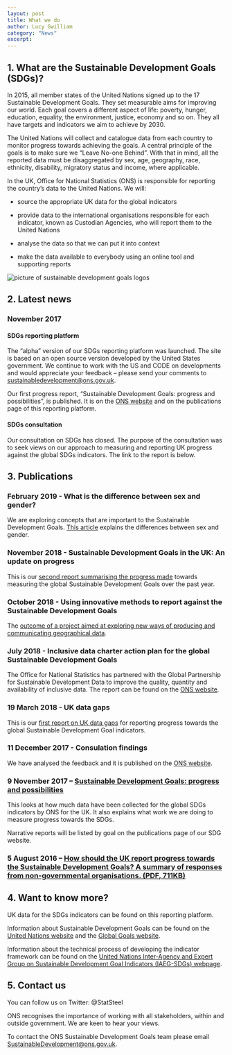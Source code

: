 ```yaml
---
layout: post
title: What we do
author: Lucy Gwilliam
category: "News"
excerpt: 
---
```


## 1. What are the Sustainable Development Goals (SDGs)?
In 2015, all member states of the United Nations signed up to the 17 Sustainable Development Goals. They set measurable aims for improving our world. Each goal covers a different aspect of life: poverty, hunger, education, equality, the environment, justice, economy and so on. They all have targets and indicators we aim to achieve by 2030.

The United Nations will collect and catalogue data from each country to monitor progress towards achieving the goals. A central principle of the goals is to make sure we “Leave No-one Behind”. With that in mind, all the reported data must be disaggregated by sex, age, geography, race, ethnicity, disability, migratory status and income, where applicable.

In the UK, Office for National Statistics (ONS) is responsible for reporting the country’s data to the United Nations. We will:

* source the appropriate UK data for the global indicators

* provide data to the international organisations responsible for each indicator, known as Custodian Agencies, who will report them to the United Nations

* analyse the data so that we can put it into context

* make the data available to everybody using an online tool and supporting reports

![picture of sustainable development goals logos](https://github.com/ONSdigital/sdg-indicators/blob/develop/public/sdgs.png)

## 2. Latest news
### November 2017
#### SDGs reporting platform
The “alpha” version of our SDGs reporting platform was launched. The site is based on an open source version developed by the United States government. We continue to work with the US and CODE on developments and would appreciate your feedback – please send your comments to sustainabledevelopment@ons.gov.uk.

Our first progress report, “Sustainable Development Goals: progress and possibilities”, is published. It is on the [ONS website](https://www.ons.gov.uk/economy/environmentalaccounts/articles/sustainabledevelopmentgoalstakingstockprogressandpossibilities/november2017) and on the publications page of this reporting platform.

#### SDGs consultation
Our consultation on SDGs has closed. The purpose of the consultation was to seek views on our approach to measuring and reporting UK progress against the global SDGs indicators. The link to the report is below.

## 3. Publications

### February 2019 - What is the difference between sex and gender?
We are exploring concepts that are important to the Sustainable Development Goals. [This article](https://www.ons.gov.uk/economy/environmentalaccounts/articles/whatisthedifferencebetweensexandgender/2019-02-21) explains the differences between sex and gender.

### November 2018 - Sustainable Development Goals in the UK: An update on progress
This is our [second report summarising the progress made](https://www.ons.gov.uk/economy/environmentalaccounts/articles/sustainabledevelopmentgoalstakingstockprogressandpossibilities/november2018) towards measuring the global Sustainable Development Goals over the past year.

### October 2018 - Using innovative methods to report against the Sustainable Development Goals
The [outcome of a project aimed at exploring new ways of producing and communicating geographical data](https://www.ons.gov.uk/economy/environmentalaccounts/articles/usinginnovativemethodstoreportagainstthesustainabledevelopmentgoals/2018-10-22).

### July 2018 - Inclusive data charter action plan for the global Sustainable Development Goals
The Office for National Statistics has partnered with the Global Partnership for Sustainable Development Data to improve the quality, quantity and availability of inclusive data. The report can be found on the [ONS website](https://www.ons.gov.uk/economy/environmentalaccounts/methodologies/inclusivedatacharteractionplanfortheglobalsustainabledevelopmentgoals).

### 19 March 2018 - UK data gaps
This is our [first report on UK data gaps](https://www.ons.gov.uk/economy/environmentalaccounts/articles/ukdatagapsinclusivedataactionplantowardstheglobalsustainabledevelopmentgoalindicators/2018-03-19) for reporting progress towards the global Sustainable Development Goal indicators.

### 11 December 2017 - Consulation findings
We have analysed the feedback and it is published on the [ONS website](https://consultations.ons.gov.uk/sustainable-development-goals/ons-approach-to-measuring-reporting-sdgs-in-the-uk/).

### 9 November 2017 – [Sustainable Development Goals: progress and possibilities](https://www.ons.gov.uk/economy/environmentalaccounts/articles/sustainabledevelopmentgoalstakingstockprogressandpossibilities/november2017)
This looks at how much data have been collected for the global SDGs indicators by ONS for the UK. It also explains what work we are doing to measure progress towards the SDGs.

Narrative reports will be listed by goal on the publications page of our SDG website.

### 5 August 2016 – [How should the UK report progress towards the Sustainable Development Goals? A summary of responses from non-governmental organisations. (PDF, 711KB)](https://www.ons.gov.uk/file?uri=/aboutus/whatwedo/programmesandprojects/sustainabledevelopmentgoals/howshouldtheukreportprogresstowardsthesustainabledevelopmentgoals.pdf)

## 4. Want to know more?
UK data for the SDGs indicators can be found on this reporting platform.

Information about Sustainable Development Goals can be found on the [United Nations website](http://www.un.org/sustainabledevelopment/sustainable-development-goals/) and the [Global Goals website](http://www.globalgoals.org/).

Information about the technical process of developing the indicator framework can be found on the [United Nations Inter-Agency and Expert Group on Sustainable Development Goal Indicators (IAEG-SDGs) webpage](https://unstats.un.org/sdgs/iaeg-sdgs/).


## 5. Contact us
You can follow us on Twitter: @StatSteel

ONS recognises the importance of working with all stakeholders, within and outside government. We are keen to hear your views.

To contact the ONS Sustainable Development Goals team please email [SustainableDevelopment@ons.gov.uk](mailto:SustainableDevelopment@ons.gov.uk).
